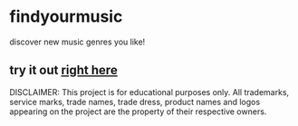 # findyourmusic

discover new music genres you like!

## try it out [right here](https://richard512.github.io/findyourmusic/)

DISCLAIMER: This project is for educational purposes only. All trademarks, service marks, trade names, trade dress, product names and logos appearing on the project are the property of their respective owners.
